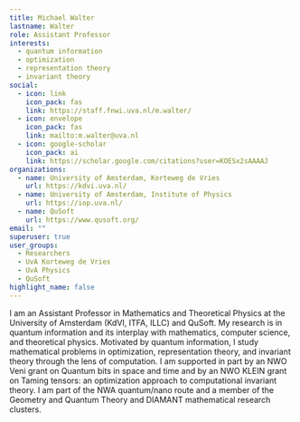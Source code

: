 ```yaml
---
title: Michael Walter
lastname: Walter
role: Assistant Professor
interests:
  - quantum information
  - optimization
  - representation theory
  - invariant theory
social:
  - icon: link
    icon_pack: fas
    link: https://staff.fnwi.uva.nl/m.walter/
  - icon: envelope
    icon_pack: fas
    link: mailto:m.walter@uva.nl
  - icon: google-scholar
    icon_pack: ai
    link: https://scholar.google.com/citations?user=KOESx2sAAAAJ
organizations:
  - name: University of Amsterdam, Korteweg de Vries
    url: https://kdvi.uva.nl/
  - name: University of Amsterdam, Institute of Physics
    url: https://iop.uva.nl/
  - name: QuSoft
    url: https://www.qusoft.org/
email: ""
superuser: true
user_groups:
  - Researchers
  - UvA Korteweg de Vries
  - UvA Physics
  - QuSoft
highlight_name: false
---
```

I am an Assistant Professor in Mathematics and Theoretical Physics at the University of Amsterdam (KdVI, ITFA, ILLC) and QuSoft.
My research is in quantum information and its interplay with mathematics, computer science, and theoretical physics. Motivated by quantum information, I study mathematical problems in optimization, representation theory, and invariant theory through the lens of computation. I am supported in part by an NWO Veni grant on Quantum bits in space and time and by an NWO KLEIN grant on Taming tensors: an optimization approach to computational invariant theory. I am part of the NWA quantum/nano route and a member of the Geometry and Quantum Theory and DIAMANT mathematical research clusters.
